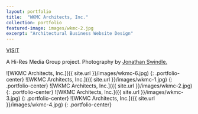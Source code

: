 ```yaml
---
layout: portfolio
title:  "WKMC Architects, Inc."
collection: portfolio
featured-image: images/wkmc-2.jpg
excerpt: "Architectural Business Website Design"
---
```


[VISIT](https://www.wkmcarchitects.com)

A Hi-Res Media Group project. Photography by [Jonathan Swindle.](https://hrmg.agency)

![WKMC Architects, Inc.]({{ site.url }}/images/wkmc-6.jpg)
{: .portfolio-center}
![WKMC Architects, Inc.]({{ site.url }}/images/wkmc-1.jpg)
{: .portfolio-center}
![WKMC Architects, Inc.]({{ site.url }}/images/wkmc-2.jpg)
{: .portfolio-center}
![WKMC Architects, Inc.]({{ site.url }}/images/wkmc-3.jpg)
{: .portfolio-center}
![WKMC Architects, Inc.]({{ site.url }}/images/wkmc-4.jpg)
{: .portfolio-center}
